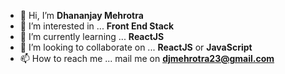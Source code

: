 - 👋 Hi, I’m **Dhananjay Mehrotra**
- 👀 I’m interested in ... **Front End Stack**
- 🌱 I’m currently learning ... **ReactJS**
- 💞️ I’m looking to collaborate on ... **ReactJS** or **JavaScript**  
- 📫 How to reach me ... mail me on **djmehrotra23@gmail.com**

<!---
djayMehrotra/djayMehrotra is a ✨ special ✨ repository because its `README.md` (this file) appears on your GitHub profile.
You can click the Preview link to take a look at your changes.
--->

